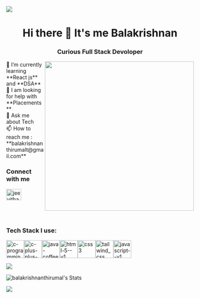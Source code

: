 <img src="https://external-content.duckduckgo.com/iu/?u=https%3A%2F%2Fraw.githubusercontent.com%2FPolarBearGG%2FPolarBearGG%2Fmaster%2Fweb-developer.gif&f=1&nofb=1&ipt=1a4e918d94661b1070dff38725a65271012ce16fcc6f026280ed23da7057be38&ipo=images">

<h1 align="center"> Hi there 👋 It's me Balakrishnan</h1>
<h3 align = "center"> Curious Full Stack Devoloper </h3>

<img align="right" width="400"  src="https://i.pinimg.com/originals/47/f0/34/47f0342cec72b800463bf003eac1257e.gif"/>                                
🌱 I’m currently learning **React js** and **DSA**<br/>
👀 I am looking for help with **Placements**<br/>
💬 Ask me about Tech<br/>
📫 How to reach me : **balakrishnanthirumalt@gmail.com**<br/>
<h3 align="left"> Connect with me</h3>
<p align = "left>
  <a href="www.linkedin.com/in/balakrishnan-thirumal" target="blank"><img align="center" src="https://raw.githubusercontent.com/rahuldkjain/github-profile-readme-generator/master/src/images/icons/Social/linked-in-alt.svg" alt="jeevitha-ravikumar-24bb94235" height="30" width="40" /></a>
  </p>
<br/>
<br/>
<h3 align="left">Tech Stack I use: </h3>

<section align=""left">
<img width="48" height="48" src="https://img.icons8.com/color/48/c-programming.png" alt="c-programming"/><img width="48" height="48" src="https://img.icons8.com/color/48/c-plus-plus-logo.png" alt="c-plus-plus-logo"/><img width="48" height="48" src="https://img.icons8.com/color/48/java-coffee-cup-logo--v1.png" alt="java-coffee-cup-logo--v1"/><img width="48" height="48" src="https://img.icons8.com/color/48/html-5--v1.png" alt="html-5--v1"/><img width="48" height="48" src="https://img.icons8.com/color/48/css3.png" alt="css3"/><img width="48" height="48" src="https://img.icons8.com/fluency/48/tailwind_css.png" alt="tailwind_css"/><img width="48" height="48" src="https://img.icons8.com/color/48/javascript--v1.png" alt="javascript--v1"/>
</section>



<p> <img align="center" src="https://leetcard.jacoblin.cool/b_a_l_e_x?theme=dark&font=Marcellus&ext=contest"></p>


![balakrishnanthirumal's Stats](https://github-readme-stats.vercel.app/api?username=balakrishnanthirumal&theme=vue-dark&show_icons=true&hide_border=true&count_private=true)

<p><img align="center" src="https://github-readme-stats.vercel.app/api/top-langs?username=balakrishnanthirumal&show_icons=true&locale=en&layout=compact"  /></p>








